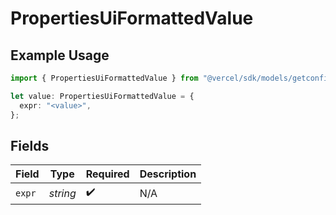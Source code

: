 # PropertiesUiFormattedValue

## Example Usage

```typescript
import { PropertiesUiFormattedValue } from "@vercel/sdk/models/getconfigurationproductsop.js";

let value: PropertiesUiFormattedValue = {
  expr: "<value>",
};
```

## Fields

| Field              | Type               | Required           | Description        |
| ------------------ | ------------------ | ------------------ | ------------------ |
| `expr`             | *string*           | :heavy_check_mark: | N/A                |